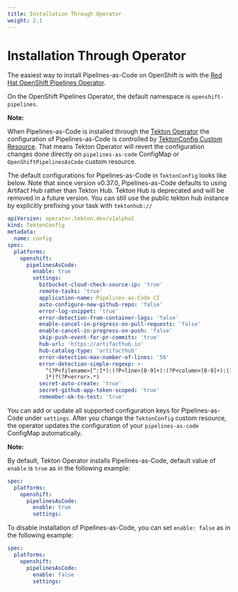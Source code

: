 ```yaml
---
title: Installation Through Operator
weight: 2.1
---
```

# Installation Through Operator

The easiest way to install Pipelines-as-Code on OpenShift is with the [Red Hat OpenShift Pipelines Operator](https://docs.openshift.com/container-platform/latest/cicd/pipelines/installing-pipelines.html).

On the OpenShift Pipelines Operator, the default namespace is `openshift-pipelines`.

**Note:**

When Pipelines-as-Code is installed through the [Tekton Operator](https://github.com/tektoncd/operator) the configuration of Pipelines-as-Code is
controlled by [TektonConfig Custom Resource](https://github.com/tektoncd/operator/blob/main/docs/TektonConfig.md#openshiftpipelinesascode).
That means Tekton Operator will revert the configuration changes done directly
on `pipelines-as-code` ConfigMap or `OpenShiftPipelinesAsCode` custom resource.

The default configurations for Pipelines-as-Code in `TektonConfig` looks like
below.
Note that since version v0.37.0, Pipelines-as-Code defaults to using Artifact
Hub rather than Tekton Hub. Tekton Hub is deprecated and will be removed in a
future version. You can still use the public tekton hub instance  by explicitly
prefixing your task with `tektonhub://`

```yaml
apiVersion: operator.tekton.dev/v1alpha1
kind: TektonConfig
metadata:
  name: config
spec:
  platforms:
    openshift:
      pipelinesAsCode:
        enable: true
        settings:
          bitbucket-cloud-check-source-ip: 'true'
          remote-tasks: 'true'
          application-name: Pipelines-as-Code CI
          auto-configure-new-github-repo: 'false'
          error-log-snippet: 'true'
          error-detection-from-container-logs: 'false'
          enable-cancel-in-progress-on-pull-requests: 'false'
          enable-cancel-in-progress-on-push: 'false'
          skip-push-event-for-pr-commits: 'true'
          hub-url: 'https://artifacthub.io'
          hub-catalog-type: 'artifacthub'
          error-detection-max-number-of-lines: '50'
          error-detection-simple-regexp: >-
            ^(?P<filename>[^:]*):(?P<line>[0-9]+):(?P<column>[0-9]+):([
            ]*)?(?P<error>.*)
          secret-auto-create: 'true'
          secret-github-app-token-scoped: 'true'
          remember-ok-to-test: 'true'
```

You can add or update all supported configuration keys for Pipelines-as-Code under `settings`. After you change the `TektonConfig` custom resource, the operator updates the configuration of your `pipelines-as-code` ConfigMap automatically.

**Note:**

By default, Tekton Operator installs Pipelines-as-Code, default value of `enable` is `true` as in the following example:

```yaml
spec:
  platforms:
    openshift:
      pipelinesAsCode:
        enable: true
        settings:

```

To disable installation of Pipelines-as-Code, you can set `enable: false` as in the following example:

```yaml
spec:
  platforms:
    openshift:
      pipelinesAsCode:
        enable: false
        settings:

```
